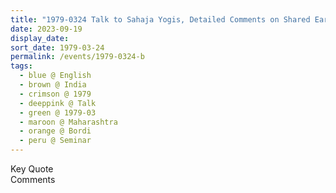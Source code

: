 ```yaml
---
title: "1979-0324 Talk to Sahaja Yogis, Detailed Comments on Shared Early Sahaja Yoga Experiences, Seminar, Session 1 (morning), Part 2, Camp, Bordi, Maharashtra, India"
date: 2023-09-19
display_date: 
sort_date: 1979-03-24
permalink: /events/1979-0324-b
tags:
  - blue @ English
  - brown @ India
  - crimson @ 1979
  - deeppink @ Talk
  - green @ 1979-03
  - maroon @ Maharashtra
  - orange @ Bordi
  - peru @ Seminar
---
```


<wave-list>
  <list-title color="green" width="75">Key Quote</list-title>
  <list-item color="BlanchedAlmond"  width="200"></list-item>
  <list-item color="Lavender"></list-item>
  <list-item color="BlanchedAlmond"></list-item>
</wave-list>

<br>

<wave-list>
  <list-title color="green" width="75">Comments</list-title>
  <list-item color="BlanchedAlmond"  width="200"></list-item>
  <list-item color="Lavender"></list-item>
  <list-item color="BlanchedAlmond"></list-item>
</wave-list>